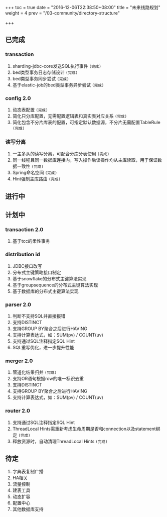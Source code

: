  +++
toc = true
date = "2016-12-06T22:38:50+08:00"
title = "未来线路规划"
weight = 4
prev = "/03-community/directory-structure"

+++

## 已完成

### transaction
1. sharding-jdbc-core发送SQL执行事件 `(完成)`
1. bed类型事务日志存储设计 `(完成)`
1. bed类型事务同步尝试 `(完成)`
1. 基于elastic-job的bed类型事务异步尝试 `(完成)`

### config 2.0
1. 动态表配置 `(完成)`
1. 简化只分库配置，无需配置逻辑表和真实表对应关系 `(完成)`
1. 简化包含不分片库表的配置，可指定默认数据源，不分片无需配置TableRule `(完成)`

### 读写分离
1. 一主多从的读写分离，可配合分库分表使用 `(完成)`
1. 同一线程且同一数据库连接内，写入操作后读操作均从主库读取，用于保证数据一致性 `(完成)`
1. Spring命名空间 `(完成)`
1. Hint强制主库路由 `(完成)`

## 进行中

## 计划中

### transaction 2.0
1. 基于tcc的柔性事务

### distribution id
1. JDBC接口改写
1. 分布式主键策略接口制定
1. 基于snowflake的分布式主键算法实现
1. 基于groupsequence的分布式主键算法实现
1. 基于数据库的分布式主键算法实现

### parser 2.0
1. 判断不支持SQL并直接报错
1. 支持DISTINCT
1. 支持GROUP BY聚合之后进行HAVING
1. 支持计算表达式，如：SUM(pv) / COUNT(uv)
1. 支持通过SQL注释指定SQL Hint
1. SQL重写优化，进一步提升性能

### merger 2.0
1. 管道化结果归并 `(完成)`
1. 支持OR语句根据row的唯一标识去重
1. 支持DISTINCT
1. 支持GROUP BY聚合之后进行HAVING
1. 支持计算表达式，如：SUM(pv) / COUNT(uv)

### router 2.0
1. 支持通过SQL注释指定SQL Hint
1. ThreadLocal Hints需重新考虑生命周期是否和connection以及statement绑定 `(完成)`
1. 释放资源时，自动清理ThreadLocal Hints `(完成)`

## 待定
1. 字典表复制广播
1. HA相关
1. 流量控制
1. 建表工具
1. 动态扩容
1. 配置中心
1. 其他数据库支持
